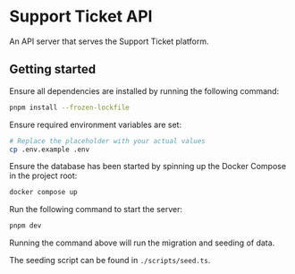 # Support Ticket API

An API server that serves the Support Ticket platform.

## Getting started

Ensure all dependencies are installed by running the following command:

```sh
pnpm install --frozen-lockfile
```

Ensure required environment variables are set:

```sh
# Replace the placeholder with your actual values
cp .env.example .env
```

Ensure the database has been started by spinning up the Docker Compose in the project root:

```sh
docker compose up
```

Run the following command to start the server:

```sh
pnpm dev
```

Running the command above will run the migration and seeding of data.

The seeding script can be found in `./scripts/seed.ts`.

